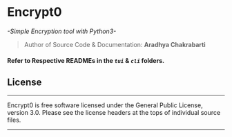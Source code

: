 # Encrypt0

*-Simple Encryption tool with Python3-*

>Author of Source Code & Documentation: **Aradhya Chakrabarti**

#### Refer to Respective READMEs in the *`tui`* & *`cli`* folders.

## License

---
Encrypt0 is free software licensed under the General Public License, version 3.0.
Please see the license headers at the tops of individual source files.

___
